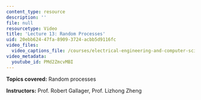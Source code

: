 ```yaml
---
content_type: resource
description: ''
file: null
resourcetype: Video
title: 'Lecture 13: Random Processes'
uid: 20ebb624-47fa-8909-3724-acbb5d9116fc
video_files:
  video_captions_file: /courses/electrical-engineering-and-computer-science/6-450-principles-of-digital-communications-i-fall-2006/video-lectures/lecture-13-random-processes/PMd2ZmcvMBI.vtt
video_metadata:
  youtube_id: PMd2ZmcvMBI
---
```


**Topics covered:** Random processes

**Instructors:** Prof. Robert Gallager, Prof. Lizhong Zheng